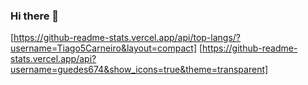 ### Hi there 👋
[https://github-readme-stats.vercel.app/api/top-langs/?username=Tiago5Carneiro&layout=compact]
[https://github-readme-stats.vercel.app/api?username=guedes674&show_icons=true&theme=transparent]
<!--
**Tiago5Carneiro/Tiago5Carneiro** is a ✨ _special_ ✨ repository because its `README.md` (this file) appears on your GitHub profile.

Here are some ideas to get you started:

- 🔭 I’m currently working on ...
- 🌱 I’m currently learning ...
- 👯 I’m looking to collaborate on ...
- 🤔 I’m looking for help with ...
- 💬 Ask me about ...
- 📫 How to reach me: ...
- 😄 Pronouns: ...
- ⚡ Fun fact: ...
-->
